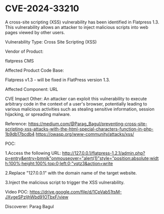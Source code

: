 # CVE-2024-33210
A cross-site scripting (XSS) vulnerability has been identified in Flatpress 1.3. This vulnerability allows an attacker to inject malicious scripts into web pages viewed by other users.

Vulnerability Type:
Cross Site Scripting (XSS)

Vendor of Product:

flatpress CMS

Affected Product Code Base:

Flatpress v1.3 - will be fixed in FlatPress version 1.3.

Affected Component:
URL

CVE Impact Other:
An attacker can exploit this vulnerability to execute arbitrary code in the context of a user's browser, potentially leading to various malicious activities such as stealing sensitive information, session hijacking, or spreading malware.

Reference:
https://medium.com/@Parag_Bagul/preventing-cross-site-scripting-xss-attacks-with-the-html-special-characters-function-in-php-1b9db17bcdb4
https://owasp.org/www-community/attacks/xss/


POC:

1.Access the following URL: http://127.0.0.1/flatpress-1.2.1/admin.php?p=entry&entry=bmnik"onmouseover="alert(1)"style="position:absolute;width:100%;height:100%;top:0;left:0;"vqtz3&action=write

2.Replace "127.0.0.1" with the domain name of the target website.

3.Inject the malicious script to trigger the XSS vulnerability.

Video POC:
https://drive.google.com/file/d/1CpVab51tsM-JXvgeSPzljhWbd91OTbxF/view

Discoverer:
Parag Bagul


